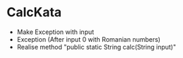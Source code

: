 # CalcKata

- Make Exception with input
- Exception (After input 0 with Romanian numbers)
- Realise method "public static String calc(String input)"
